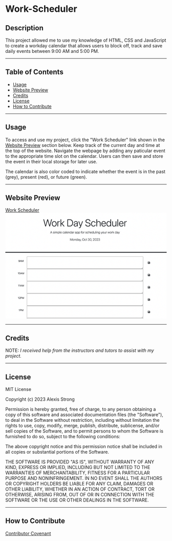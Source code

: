 # **Work-Scheduler**

## **Description**
This project allowed me to use my knowledge of HTML, CSS and JavaScript to create a workday calendar that allows users to block off, track and save daily events between 9:00 AM and 5:00 PM. 

- - - -
## **Table of Contents**
- [Usage](#usage)
- [Website Preview](#website-preview)
- [Credits](#credits)
- [License](#license)
- [How to Contribute](#how-to-contribute)
- - - -
## **Usage**
To access and use my project, click the "Work Scheduler" link shown in the [Website Preview](#website-preview)<a name="website_preview"></a> section below. Keep track of the current day and time at the top of the website. Navigate the webpage by adding any paticular event to the appropriate time slot on the calendar. Users can then save and store the event in their local storage for later use.

The calendar is also color coded to indicate whether the event is in the past (grey), present (red), or future (green). 
- - - -
## **Website Preview**
[Work Scheduler](https://alexisstrong11.github.io/Work-Scheduler/)
![Calendar homepage](./Assets/calendar.png "homepage")
- - - - 
## **Credits**
NOTE: *I received help from the instructors and tutors to assist with my project.*

- - - - 
## **License**
MIT License

Copyright (c) 2023 Alexis Strong

Permission is hereby granted, free of charge, to any person obtaining a copy
of this software and associated documentation files (the "Software"), to deal
in the Software without restriction, including without limitation the rights
to use, copy, modify, merge, publish, distribute, sublicense, and/or sell
copies of the Software, and to permit persons to whom the Software is
furnished to do so, subject to the following conditions:

The above copyright notice and this permission notice shall be included in all
copies or substantial portions of the Software.

THE SOFTWARE IS PROVIDED "AS IS", WITHOUT WARRANTY OF ANY KIND, EXPRESS OR
IMPLIED, INCLUDING BUT NOT LIMITED TO THE WARRANTIES OF MERCHANTABILITY,
FITNESS FOR A PARTICULAR PURPOSE AND NONINFRINGEMENT. IN NO EVENT SHALL THE
AUTHORS OR COPYRIGHT HOLDERS BE LIABLE FOR ANY CLAIM, DAMAGES OR OTHER
LIABILITY, WHETHER IN AN ACTION OF CONTRACT, TORT OR OTHERWISE, ARISING FROM,
OUT OF OR IN CONNECTION WITH THE SOFTWARE OR THE USE OR OTHER DEALINGS IN THE
SOFTWARE.
- - - - 
## **How to Contribute**
[Contributor Covenant](https://www.contributor-covenant.org/)